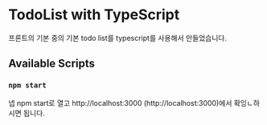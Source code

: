 # TodoList with TypeScript
프론트의 기본 중의 기본 todo list를 typescript를 사용해서 만들었습니다.

## Available Scripts
### `npm start`
넵 npm start로 열고 http://localhost:3000 (http://localhost:3000)에서 확잉ㄴ하시면 됩니다.
